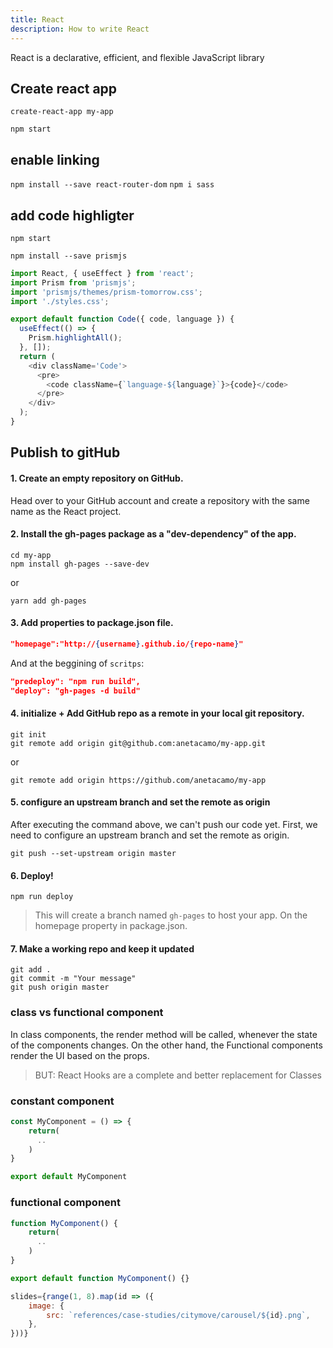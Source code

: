 ```yaml
---
title: React
description: How to write React
---
```


React is a declarative, efficient, and flexible JavaScript library

## Create react app

`create-react-app my-app`

`npm start`

## enable linking

`npm install --save react-router-dom`
`npm i sass`

## add code highligter

`npm start`

`npm install --save prismjs`

```js
import React, { useEffect } from 'react';
import Prism from 'prismjs';
import 'prismjs/themes/prism-tomorrow.css';
import './styles.css';

export default function Code({ code, language }) {
  useEffect(() => {
    Prism.highlightAll();
  }, []);
  return (
    <div className='Code'>
      <pre>
        <code className={`language-${language}`}>{code}</code>
      </pre>
    </div>
  );
}
```

## Publish to gitHub

#### 1. Create an empty repository on GitHub.

Head over to your GitHub account and create a repository with the same name as the React project.

#### 2. Install the gh-pages package as a "dev-dependency" of the app.

```git
cd my-app
npm install gh-pages --save-dev
```

or

```git
yarn add gh-pages
```

#### 3. Add properties to package.json file.

```json
"homepage":"http://{username}.github.io/{repo-name}"
```

And at the beggining of `scritps`:

```json
"predeploy": "npm run build",
"deploy": "gh-pages -d build"
```

#### 4. initialize + Add GitHub repo as a remote in your local git repository.

```git
git init
git remote add origin git@github.com:anetacamo/my-app.git
```

or

```
git remote add origin https://github.com/anetacamo/my-app
```

#### 5. configure an upstream branch and set the remote as origin

After executing the command above, we can't push our code yet. First, we need to configure an upstream branch and set the remote as origin.

```git
git push --set-upstream origin master
```

#### 6. Deploy!

```git
npm run deploy
```

> This will create a branch named `gh-pages` to host your app. On the homepage property in package.json.

#### 7. Make a working repo and keep it updated

```
git add .
git commit -m "Your message"
git push origin master
```

### class vs functional component

In class components, the render method will be called, whenever the state of the components changes. On the other hand, the Functional components render the UI based on the props.

> BUT: React Hooks are a complete and better replacement for Classes

### constant component

```js
const MyComponent = () => {
    return(
      ..
    )
}

export default MyComponent
```

### functional component

```js
function MyComponent() {
    return(
      ..
    )
}

export default function MyComponent() {}
```

```js
slides={range(1, 8).map(id => ({
    image: {
        src: `references/case-studies/citymove/carousel/${id}.png`,
    },
}))}
```
